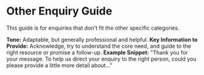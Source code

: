 # Other Enquiry Guide

This guide is for enquiries that don't fit the other specific categories.

**Tone:** Adaptable, but generally professional and helpful.
**Key Information to Provide:** Acknowledge, try to understand the core need, and guide to the right resource or promise a follow-up.
**Example Snippet:** "Thank you for your message. To help us direct your enquiry to the right person, could you please provide a little more detail about..." 